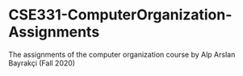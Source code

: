 # CSE331-ComputerOrganization-Assignments
The assignments of the computer organization course by Alp Arslan Bayrakçi (Fall 2020)
